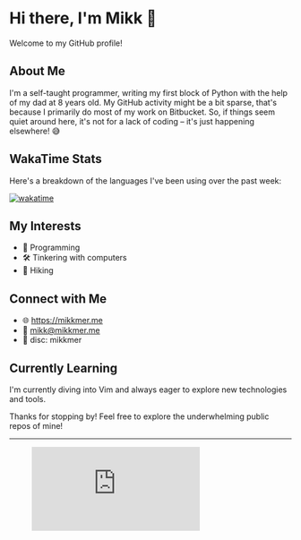 # Hi there, I'm Mikk 👋

Welcome to my GitHub profile! 

## About Me
I'm a self-taught programmer, writing my first block of Python with the help of my dad at 8 years old. My GitHub activity might be a bit sparse, that's because I primarily do most of my work on Bitbucket. So, if things seem quiet around here, it's not for a lack of coding – it's just happening elsewhere! 😅

## WakaTime Stats
Here's a breakdown of the languages I've been using over the past week:

[![wakatime](https://wakatime.com/share/@doubtful/28ecf6eb-5e2a-4cfc-8257-25bac9c9feb0.svg)](https://wakatime.com/@doubtful)

## My Interests
- 🚀 Programming
- 🛠️ Tinkering with computers
- 🌱 Hiking

## Connect with Me
- 🌐 https://mikkmer.me
- 📧 mikk@mikkmer.me
- 📲 disc: mikkmer

## Currently Learning
I'm currently diving into Vim and always eager to explore new technologies and tools.


Thanks for stopping by! Feel free to explore the underwhelming public repos of mine!

---

<figure><embed src="https://wakatime.com/share/@doubtful/28ecf6eb-5e2a-4cfc-8257-25bac9c9feb0.svg"></embed></figure>